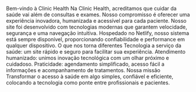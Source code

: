 Bem-vindo à Clinic Health 
Na Clinic Health, acreditamos que cuidar da saúde vai além de consultas e exames. Nosso compromisso é oferecer uma experiência inovadora, humanizada e acessível para cada paciente.
Nosso site foi desenvolvido com tecnologias modernas que garantem velocidade, segurança e uma navegação intuitiva.
Hospedado no Netlify, nosso sistema está sempre disponível, proporcionando confiabilidade e performance em qualquer dispositivo.
O que nos torna diferentes
Tecnologia a serviço da saúde: um site rápido e seguro para facilitar sua experiência.
Atendimento humanizado: unimos inovação tecnológica com um olhar próximo e cuidadoso.
Praticidade: agendamento simplificado, acesso fácil a informações e acompanhamento de tratamentos.
Nossa missão
Transformar o acesso à saúde em algo simples, confiável e eficiente, colocando a tecnologia como ponte entre profissionais e pacientes.

